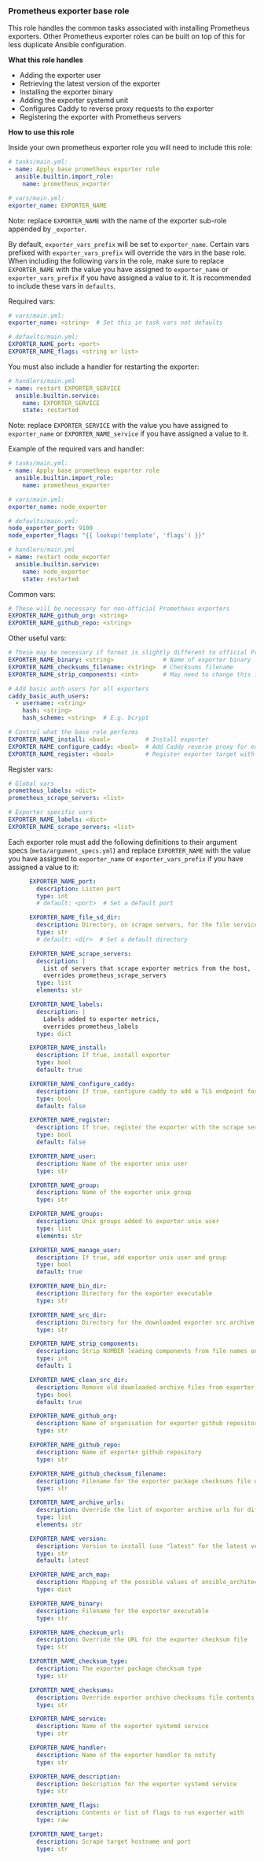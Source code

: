 ### Prometheus exporter base role

This role handles the common tasks associated with installing Prometheus exporters.
Other Prometheus exporter roles can be built on top of this for less duplicate Ansible configuration.

**What this role handles**

* Adding the exporter user
* Retrieving the latest version of the exporter
* Installing the exporter binary
* Adding the exporter systemd unit
* Configures Caddy to reverse proxy requests to the exporter
* Registering the exporter with Prometheus servers

**How to use this role**

Inside your own prometheus exporter role you will need to include this role:

```yaml
# tasks/main.yml:
- name: Apply base prometheus exporter role
  ansible.builtin.import_role:
    name: prometheus_exporter

# vars/main.yml:
exporter_name: EXPORTER_NAME
```

Note: replace `EXPORTER_NAME` with the name of the exporter sub-role appended by `_exporter`.

By default, `exporter_vars_prefix` will be set to `exporter_name`.
Certain vars prefixed with `exporter_vars_prefix`
will override the vars in the base role.
When including the following vars in the role, make sure to replace
`EXPORTER_NAME` with the value you have assigned to `exporter_name`
or `exporter_vars_prefix` if you have assigned a value to it.
It is recommended to include these vars in `defaults`.

Required vars:

```yaml
# vars/main.yml:
exporter_name: <string>  # Set this in task vars not defaults

# defaults/main.yml:
EXPORTER_NAME_port: <port>
EXPORTER_NAME_flags: <string or list>
```

You must also include a handler for restarting the exporter:

```yaml
# handlers/main.yml
- name: restart EXPORTER_SERVICE
  ansible.builtin.service:
    name: EXPORTER_SERVICE
    state: restarted
```

Note: replace `EXPORTER_SERVICE` with the value you have assigned to `exporter_name`
or `EXPORTER_NAME_service` if you have assigned a value to it.

Example of the required vars and handler:

```yaml
# tasks/main.yml:
- name: Apply base prometheus exporter role
  ansible.builtin.import_role:
    name: prometheus_exporter

# vars/main.yml:
exporter_name: node_exporter

# defaults/main.yml:
node_exporter_port: 9100
node_exporter_flags: "{{ lookup('template', 'flags') }}"

# handlers/main.yml
- name: restart node_exporter
  ansible.builtin.service:
    name: node_exporter
    state: restarted
```

Common vars:

```yaml
# These will be necessary for non-official Prometheus exporters
EXPORTER_NAME_github_org: <string>
EXPORTER_NAME_github_repo: <string>
```

Other useful vars:

```yaml
# These may be necessary if format is slightly different to official Prometheus exporters
EXPORTER_NAME_binary: <string>              # Name of exporter binary
EXPORTER_NAME_checksums_filename: <string>  # Checksums filename
EXPORTER_NAME_strip_components: <int>       # May need to change this if src tarball doesn't contain a directory

# Add basic auth users for all exporters
caddy_basic_auth_users:
  - username: <string>
    hash: <string>
    hash_scheme: <string>  # E.g. bcrypt

# Control what the base role performs
EXPORTER_NAME_install: <bool>          # Install exporter
EXPORTER_NAME_configure_caddy: <bool>  # Add Caddy reverse proxy for exporter
EXPORTER_NAME_register: <bool>         # Register exporter target with Prometheus servers
```

Register vars:

```yaml
# Global vars
prometheus_labels: <dict>
prometheus_scrape_servers: <list>

# Exporter specific vars
EXPORTER_NAME_labels: <dict>
EXPORTER_NAME_scrape_servers: <list>
```

Each exporter role must add the following definitions
to their argument specs (`meta/argument_specs.yml`)
and replace `EXPORTER_NAME` with the value you have assigned to `exporter_name`
or `exporter_vars_prefix` if you have assigned a value to it:

```yaml
      EXPORTER_NAME_port:
        description: Listen port
        type: int
        # default: <port>  # Set a default port

      EXPORTER_NAME_file_sd_dir:
        description: Directory, on scrape servers, for the file service discovery target
        type: str
        # default: <dir>  # Set a default directory

      EXPORTER_NAME_scrape_servers:
        description: |
          List of servers that scrape exporter metrics from the host,
          overrides prometheus_scrape_servers
        type: list
        elements: str

      EXPORTER_NAME_labels:
        description: |
          Labels added to exporter metrics,
          overrides prometheus_labels
        type: dict

      EXPORTER_NAME_install:
        description: If true, install exporter
        type: bool
        default: true

      EXPORTER_NAME_configure_caddy:
        description: If true, configure caddy to add a TLS endpoint for the exporter
        type: bool
        default: false

      EXPORTER_NAME_register:
        description: If true, register the exporter with the scrape servers
        type: bool
        default: false

      EXPORTER_NAME_user:
        description: Name of the exporter unix user
        type: str

      EXPORTER_NAME_group:
        description: Name of the exporter unix group
        type: str

      EXPORTER_NAME_groups:
        description: Unix groups added to exporter unix user
        type: list
        elements: str

      EXPORTER_NAME_manage_user:
        description: If true, add exporter unix user and group
        type: bool
        default: true

      EXPORTER_NAME_bin_dir:
        description: Directory for the exporter executable
        type: str

      EXPORTER_NAME_src_dir:
        description: Directory for the downloaded exporter src archive
        type: str

      EXPORTER_NAME_strip_components:
        description: Strip NUMBER leading components from file names on extraction
        type: int
        default: 1

      EXPORTER_NAME_clean_src_dir:
        description: Remove old downloaded archive files from exporter src directory
        type: bool
        default: true

      EXPORTER_NAME_github_org:
        description: Name of organisation for exporter github repository
        type: str

      EXPORTER_NAME_github_repo:
        description: Name of exporter github repository
        type: str

      EXPORTER_NAME_github_checksum_filename:
        description: Filename for the exporter package checksums file on github
        type: str

      EXPORTER_NAME_archive_urls:
        description: Override the list of exporter archive urls for different platforms and architectures
        type: list
        elements: str

      EXPORTER_NAME_version:
        description: Version to install (use "latest" for the latest version)
        type: str
        default: latest

      EXPORTER_NAME_arch_map:
        description: Mapping of the possible values of ansible_architecture to the exporter package architectures
        type: dict

      EXPORTER_NAME_binary:
        description: Filename for the exporter executable
        type: str

      EXPORTER_NAME_checksum_url:
        description: Override the URL for the exporter checksum file
        type: str

      EXPORTER_NAME_checksum_type:
        description: The exporter package checksum type
        type: str

      EXPORTER_NAME_checksums:
        description: Override exporter archive checksums file contents
        type: str

      EXPORTER_NAME_service:
        description: Name of the exporter systemd service
        type: str

      EXPORTER_NAME_handler:
        description: Name of the exporter handler to notify
        type: str

      EXPORTER_NAME_description:
        description: Description for the exporter systemd service
        type: str

      EXPORTER_NAME_flags:
        description: Contents or list of flags to run exporter with
        type: raw

      EXPORTER_NAME_target:
        description: Scrape target hostname and port
        type: str
```
